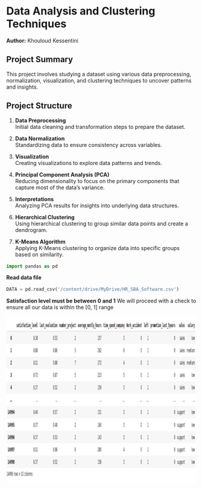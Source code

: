 # Data Analysis and Clustering Techniques

**Author:** Khouloud Kessentini  

## Project Summary
This project involves studying a dataset using various data preprocessing, normalization, visualization, and clustering techniques to uncover patterns and insights.

## Project Structure

1. **Data Preprocessing**  
   Initial data cleaning and transformation steps to prepare the dataset.

2. **Data Normalization**  
   Standardizing data to ensure consistency across variables.

3. **Visualization**  
   Creating visualizations to explore data patterns and trends.

4. **Principal Component Analysis (PCA)**  
   Reducing dimensionality to focus on the primary components that capture most of the data’s variance.

5. **Interpretations**  
   Analyzing PCA results for insights into underlying data structures.

6. **Hierarchical Clustering**  
   Using hierarchical clustering to group similar data points and create a dendrogram.

7. **K-Means Algorithm**  
   Applying K-Means clustering to organize data into specific groups based on similarity.

   
```python
import pandas as pd
```

**Read data file**
```python
DATA = pd.read_csv('/content/drive/MyDrive/HR_SBA_Software.csv')
```
**Satisfaction level must be between 0 and 1**
We will proceed with a check to ensure all our data is within the [0, 1] range


<img src="img/data.png" alt="Project Logo" width="2000" height="444"/>
